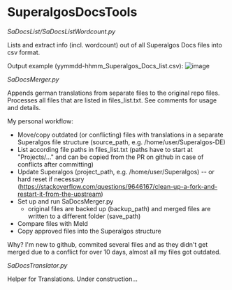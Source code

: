 # SuperalgosDocsTools

*SaDocsList/SaDocsListWordcount.py*

Lists and extract info (incl. wordcount) out of all Superalgos Docs files into csv format.

Output example (yymmdd-hhmm_Superalgos_Docs_list.csv):
![image](https://user-images.githubusercontent.com/76875781/149655552-1d0a688f-1bd2-4338-b700-0483b4673934.png)



*SaDocsMerger.py*

Appends german translations from separate files to the original repo files. Processes all files that are listed in files_list.txt.
See comments for usage and details.

My personal workflow:
- Move/copy outdated (or conflicting) files with translations in a separate Superalgos file structure (source_path, e.g. /home/user/Superalgos-DE) 
- List according file paths in files_list.txt (paths have to start at "Projects/..." and can be copied from the PR on github in case of conflicts after committing)
- Update Superalgos (project_path, e.g. /home/user/Superalgos) 
   -- or hard reset if necessary (https://stackoverflow.com/questions/9646167/clean-up-a-fork-and-restart-it-from-the-upstream)
- Set up and run SaDocsMerger.py 
   - original files are backed up (backup_path) and merged files are written to a different folder (save_path)
- Compare files with Meld
- Copy approved files into the Superalgos structure

Why?
I'm new to github, commited several files and as they didn't get merged due to a conflict for over 10 days, almost all my files got outdated. 



*SaDocsTranslator.py*

Helper for Translations. Under construction...
